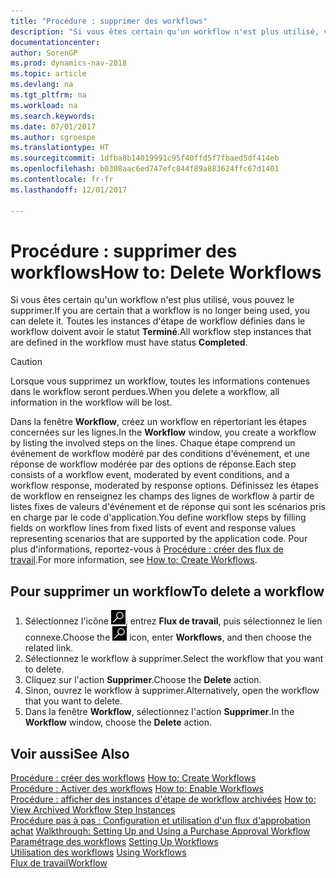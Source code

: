 ```yaml
---
title: "Procédure : supprimer des workflows"
description: "Si vous êtes certain qu'un workflow n'est plus utilisé, vous pouvez le supprimer. Toutes les instances d'étape de workflow définies dans le workflow doivent avoir le statut **Terminé**."
documentationcenter: 
author: SorenGP
ms.prod: dynamics-nav-2018
ms.topic: article
ms.devlang: na
ms.tgt_pltfrm: na
ms.workload: na
ms.search.keywords: 
ms.date: 07/01/2017
ms.author: sgroespe
ms.translationtype: HT
ms.sourcegitcommit: 1dfba8b14019991c95f40ffd5f7fbaed5df414eb
ms.openlocfilehash: b0308aac6ed747efc844f89a883624ffc67d1401
ms.contentlocale: fr-fr
ms.lasthandoff: 12/01/2017

---
```

# <a name="how-to-delete-workflows"></a><span data-ttu-id="fdc33-104">Procédure : supprimer des workflows</span><span class="sxs-lookup"><span data-stu-id="fdc33-104">How to: Delete Workflows</span></span>
<span data-ttu-id="fdc33-105">Si vous êtes certain qu'un workflow n'est plus utilisé, vous pouvez le supprimer.</span><span class="sxs-lookup"><span data-stu-id="fdc33-105">If you are certain that a workflow is no longer being used, you can delete it.</span></span> <span data-ttu-id="fdc33-106">Toutes les instances d'étape de workflow définies dans le workflow doivent avoir le statut **Terminé**.</span><span class="sxs-lookup"><span data-stu-id="fdc33-106">All workflow step instances that are defined in the workflow must have status **Completed**.</span></span>  

> [!CAUTION]  
>  <span data-ttu-id="fdc33-107">Lorsque vous supprimez un workflow, toutes les informations contenues dans le workflow seront perdues.</span><span class="sxs-lookup"><span data-stu-id="fdc33-107">When you delete a workflow, all information in the workflow will be lost.</span></span>  

 <span data-ttu-id="fdc33-108">Dans la fenêtre **Workflow**, créez un workflow en répertoriant les étapes concernées sur les lignes.</span><span class="sxs-lookup"><span data-stu-id="fdc33-108">In the **Workflow** window, you create a workflow by listing the involved steps on the lines.</span></span> <span data-ttu-id="fdc33-109">Chaque étape comprend un événement de workflow modéré par des conditions d'événement, et une réponse de workflow modérée par des options de réponse.</span><span class="sxs-lookup"><span data-stu-id="fdc33-109">Each step consists of a workflow event, moderated by event conditions, and a workflow response, moderated by response options.</span></span> <span data-ttu-id="fdc33-110">Définissez les étapes de workflow en renseignez les champs des lignes de workflow à partir de listes fixes de valeurs d'événement et de réponse qui sont les scénarios pris en charge par le code d'application.</span><span class="sxs-lookup"><span data-stu-id="fdc33-110">You define workflow steps by filling fields on workflow lines from fixed lists of event and response values representing scenarios that are supported by the application code.</span></span> <span data-ttu-id="fdc33-111">Pour plus d'informations, reportez\-vous à [Procédure : créer des flux de travail](across-how-to-create-workflows.md).</span><span class="sxs-lookup"><span data-stu-id="fdc33-111">For more information, see [How to: Create Workflows](across-how-to-create-workflows.md).</span></span>  

## <a name="to-delete-a-workflow"></a><span data-ttu-id="fdc33-112">Pour supprimer un workflow</span><span class="sxs-lookup"><span data-stu-id="fdc33-112">To delete a workflow</span></span>  
1.  <span data-ttu-id="fdc33-113">Sélectionnez l'icône ![Page ou état pour la recherche](media/ui-search/search_small.png "Page ou état pour la recherche"), entrez **Flux de travail**, puis sélectionnez le lien connexe.</span><span class="sxs-lookup"><span data-stu-id="fdc33-113">Choose the ![Search for Page or Report](media/ui-search/search_small.png "Search for Page or Report icon") icon, enter **Workflows**, and then choose the related link.</span></span>  
2.  <span data-ttu-id="fdc33-114">Sélectionnez le workflow à supprimer.</span><span class="sxs-lookup"><span data-stu-id="fdc33-114">Select the workflow that you want to delete.</span></span>  
3.  <span data-ttu-id="fdc33-115">Cliquez sur l'action **Supprimer**.</span><span class="sxs-lookup"><span data-stu-id="fdc33-115">Choose the **Delete** action.</span></span>  
4.  <span data-ttu-id="fdc33-116">Sinon, ouvrez le workflow à supprimer.</span><span class="sxs-lookup"><span data-stu-id="fdc33-116">Alternatively, open the workflow that you want to delete.</span></span>  
5.  <span data-ttu-id="fdc33-117">Dans la fenêtre **Workflow**, sélectionnez l'action **Supprimer**.</span><span class="sxs-lookup"><span data-stu-id="fdc33-117">In the **Workflow** window, choose the **Delete** action.</span></span>  

## <a name="see-also"></a><span data-ttu-id="fdc33-118">Voir aussi</span><span class="sxs-lookup"><span data-stu-id="fdc33-118">See Also</span></span>  
 <span data-ttu-id="fdc33-119">[Procédure : créer des workflows](across-how-to-create-workflows.md) </span><span class="sxs-lookup"><span data-stu-id="fdc33-119">[How to: Create Workflows](across-how-to-create-workflows.md) </span></span>  
 <span data-ttu-id="fdc33-120">[Procédure : Activer des workflows](across-how-to-enable-workflows.md) </span><span class="sxs-lookup"><span data-stu-id="fdc33-120">[How to: Enable Workflows](across-how-to-enable-workflows.md) </span></span>  
 <span data-ttu-id="fdc33-121">[Procédure : afficher des instances d'étape de workflow archivées](across-how-to-view-archived-workflow-step-instances.md) </span><span class="sxs-lookup"><span data-stu-id="fdc33-121">[How to: View Archived Workflow Step Instances](across-how-to-view-archived-workflow-step-instances.md) </span></span>  
 <span data-ttu-id="fdc33-122">[Procédure pas à pas : Configuration et utilisation d'un flux d'approbation achat](walkthrough-setting-up-and-using-a-purchase-approval-workflow.md) </span><span class="sxs-lookup"><span data-stu-id="fdc33-122">[Walkthrough: Setting Up and Using a Purchase Approval Workflow](walkthrough-setting-up-and-using-a-purchase-approval-workflow.md) </span></span>  
 <span data-ttu-id="fdc33-123">[Paramétrage des workflows](across-set-up-workflows.md) </span><span class="sxs-lookup"><span data-stu-id="fdc33-123">[Setting Up Workflows](across-set-up-workflows.md) </span></span>  
 <span data-ttu-id="fdc33-124">[Utilisation des workflows](across-use-workflows.md) </span><span class="sxs-lookup"><span data-stu-id="fdc33-124">[Using Workflows](across-use-workflows.md) </span></span>  
 [<span data-ttu-id="fdc33-125">Flux de travail</span><span class="sxs-lookup"><span data-stu-id="fdc33-125">Workflow</span></span>](across-workflow.md)   


